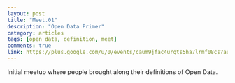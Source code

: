 ```yaml
---
layout: post
title: "Meet.01"
description: "Open Data Primer"
category: articles
tags: [open data, definition, meet]
comments: true
link: https://plus.google.com/u/0/events/caum9jfac4urqts5ha7lrmf08cs?authkey=CKOPkYCt1YvnIQ 
---
```


Initial meetup where people brought along their definitions of Open Data. 